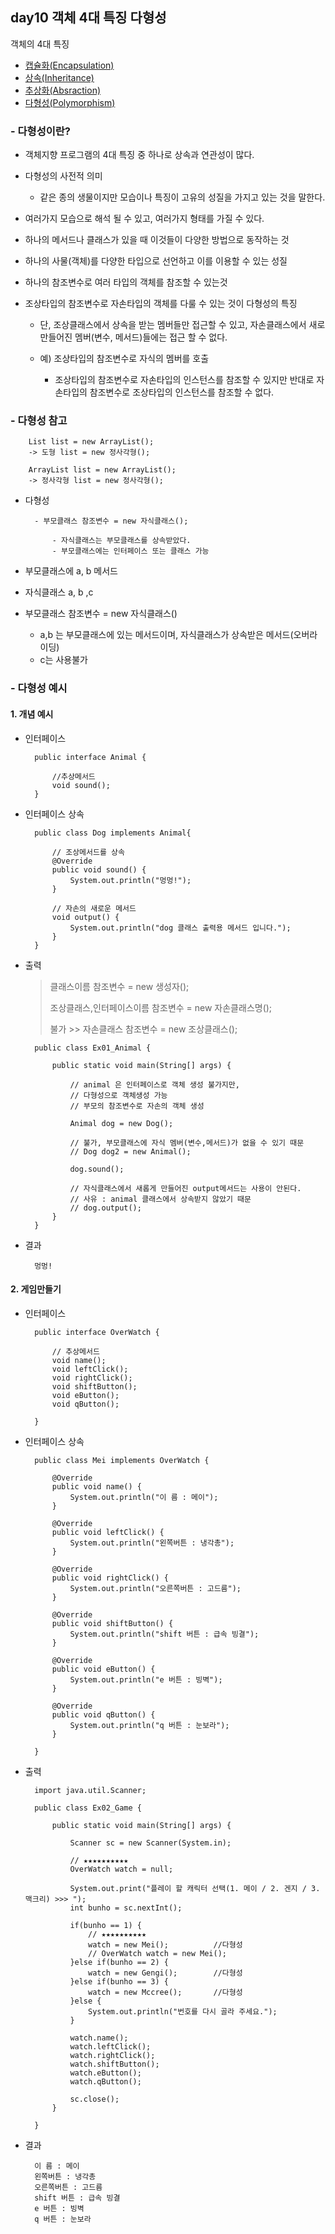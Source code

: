 ## day10 객체 4대 특징 다형성

객체의 4대 특징

- [캡슐화(Encapsulation)](https://github.com/hyeah0/SmartWeb_Contents_WebApplication_developer_class/blob/main/1_Java/day08_%EA%B0%9D%EC%B2%B4%ED%8A%B9%EC%A7%95_5_1.%EC%BA%A1%EC%8A%90%ED%99%94.md)
- [상속(Inheritance)](https://github.com/hyeah0/SmartWeb_Contents_WebApplication_developer_class/blob/main/1_Java/day08_%EA%B0%9D%EC%B2%B4%ED%8A%B9%EC%A7%95_5_2.%EC%83%81%EC%86%8D.md)
- [추상화(Absraction)](<https://github.com/hyeah0/SmartWeb_Contents_WebApplication_developer_class/blob/main/1_Java/day09_%EA%B0%9D%EC%B2%B4%ED%8A%B9%EC%A7%95_5_3_%EC%B6%94%EC%83%81%ED%99%94(%EC%B6%94%EC%83%81%ED%81%B4%EB%9E%98%EC%8A%A4%2C%EB%A9%94%EC%84%9C%EB%93%9C).md>)
- [다형성(Polymorphism)](https://github.com/hyeah0/SmartWeb_Contents_WebApplication_developer_class/blob/main/1_Java/day10_%EA%B0%9D%EC%B2%B4%ED%8A%B9%EC%A7%95_5_4_%EB%8B%A4%ED%98%95%EC%84%B1.md)

### - 다형성이란?

- 객체지향 프로그램의 4대 특징 중 하나로 상속과 연관성이 많다.
- 다형성의 사전적 의미
  - 같은 종의 생물이지만 모습이나 특징이 고유의 성질을 가지고 있는 것을 말한다.
- 여러가지 모습으로 해석 될 수 있고, 여러가지 형태를 가질 수 있다.
- 하나의 메서드나 클래스가 있을 때 이것들이 다양한 방법으로 동작하는 것
- 하나의 사물(객체)를 다양한 타입으로 선언하고 이를 이용할 수 있는 성질
- 하나의 참조변수로 여러 타입의 객체를 참조할 수 있는것
- 조상타입의 참조변수로 자손타입의 객체를 다룰 수 있는 것이 다형성의 특징

  - 단, 조상클래스에서 상속을 받는 멤버들만 접근할 수 있고, 자손클래스에서 새로 만들어진 멤버(변수, 메서드)들에는 접근 할 수 없다.

  - 예) 조상타입의 참조변수로 자식의 멤버를 호출
    - 조상타입의 참조변수로 자손타입의 인스턴스를 참조할 수 있지만 반대로 자손타입의 참조변수로 조상타입의 인스턴스를 참조할 수 없다.

### - 다형성 참고

        List list = new ArrayList();
        -> 도형 list = new 정사각형();
         
        ArrayList list = new ArrayList();
        -> 정사각형 list = new 정사각형();

- 다형성

        - 부모클래스 참조변수 = new 자식클래스();

            - 자식클래스는 부모클래스를 상속받았다.
            - 부모클래스에는 인터페이스 또는 클래스 가능

- 부모클래스에 a, b 메서드
- 자식클래스 a, b ,c

- 부모클래스 참조변수 = new 자식클래스()
  - a,b 는 부모클래스에 있는 메서드이며, 자식클래스가 상속받은 메서드(오버라이딩)
  - c는 사용불가

### - 다형성 예시

#### 1. 개념 예시

- 인터페이스

        public interface Animal {

            //추상메서드
            void sound();
        }

- 인터페이스 상속

        public class Dog implements Animal{

            // 조상메서드를 상속
            @Override
            public void sound() {
                System.out.println("멍멍!");
            }

            // 자손의 새로운 메서드
            void output() {
                System.out.println("dog 클래스 출력용 메서드 입니다.");
            }
        }

- 출력

  > 클래스이름 참조변수 = new 생성자();
  >
  > 조상클래스,인터페이스이름 참조변수 = new 자손클래스명();
  >
  > 불가 >> 자손클래스 참조변수 = new 조상클래스();

        public class Ex01_Animal {

            public static void main(String[] args) {

                // animal 은 인터페이스로 객체 생성 불가지만,
                // 다형성으로 객체생성 가능
                // 부모의 참조변수로 자손의 객체 생성

                Animal dog = new Dog();

                // 불가, 부모클래스에 자식 멤버(변수,메서드)가 없을 수 있기 때문
                // Dog dog2 = new Animal();

                dog.sound();

                // 자식클래스에서 새롭게 만들어진 output메서드는 사용이 안된다.
                // 사유 : animal 클래스에서 상속받지 않았기 때문
                // dog.output();
            }
        }

- 결과

        멍멍!

#### 2. 게임만들기

- 인터페이스

        public interface OverWatch {

            // 추상메서드
            void name();
            void leftClick();
            void rightClick();
            void shiftButton();
            void eButton();
            void qButton();

        }

- 인터페이스 상속

        public class Mei implements OverWatch {

            @Override
            public void name() {
                System.out.println("이 름 : 메이");
            }

            @Override
            public void leftClick() {
                System.out.println("왼쪽버튼 : 냉각총");
            }

            @Override
            public void rightClick() {
                System.out.println("오른쪽버튼 : 고드름");
            }

            @Override
            public void shiftButton() {
                System.out.println("shift 버튼 : 급속 빙결");
            }

            @Override
            public void eButton() {
                System.out.println("e 버튼 : 빙벽");
            }

            @Override
            public void qButton() {
                System.out.println("q 버튼 : 눈보라");
            }

        }

- 출력

        import java.util.Scanner;

        public class Ex02_Game {

            public static void main(String[] args) {

                Scanner sc = new Scanner(System.in);

                // ★★★★★★★★★★
                OverWatch watch = null;

                System.out.print("플레이 할 캐릭터 선택(1. 메이 / 2. 겐지 / 3.맥크리) >>> ");
                int bunho = sc.nextInt();

                if(bunho == 1) {
                    // ★★★★★★★★★★
                    watch = new Mei();			//다형성
                    // OverWatch watch = new Mei();
                }else if(bunho == 2) {
                    watch = new Gengi();		//다형성
                }else if(bunho == 3) {
                    watch = new Mccree();		//다형성
                }else {
                    System.out.println("번호를 다시 골라 주세요.");
                }

                watch.name();
                watch.leftClick();
                watch.rightClick();
                watch.shiftButton();
                watch.eButton();
                watch.qButton();

                sc.close();
            }

        }

- 결과

        이 름 : 메이
        왼쪽버튼 : 냉각총
        오른쪽버튼 : 고드름
        shift 버튼 : 급속 빙결
        e 버튼 : 빙벽
        q 버튼 : 눈보라
